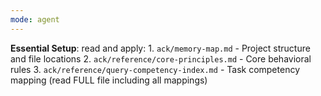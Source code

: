 ```yaml
---
mode: agent
---
```


 **Essential Setup**:  read and apply:
    1.  `ack/memory-map.md` - Project structure and file locations
    2.  `ack/reference/core-principles.md` - Core behavioral rules
    3.  `ack/reference/query-competency-index.md` - Task competency mapping (read FULL file including all mappings)
